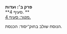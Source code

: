 **פרק ב׳: ועדות**  
**סעיף 4. **  
[מקור: סעיף 4. ](https://he.wikisource.org/wiki/חוק_הכנסת#סעיף_4)  

הנוסח שולב בחוק־יסוד: הכנסת.
